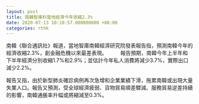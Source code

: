 ```yaml
---
layout: post
title: 南韓智庫料當地經濟今年收縮2.3%
date: 2020-07-13 10:10:57.000000000 +08:00
categories: rthk
---
```


南韓《聯合通訊社》報道，當地智庫南韓經濟研究院發表報告指，預測南韓今年的經濟收縮2.3%，創金融危機以來最差表現。
　　
報告預期，南韓今年上半年和下半年經濟分別收縮1.7%和2.9%；並估計今年私人消費將減少3.7%，實際出口減少2.2%。

報告又指，由於新型肺炎確診病例再次急增和企業業績下滑，拖累南韓或出現大量失業人口。報告又預測，受全球經濟疲弱、貨物貿易順差驟減、服務貿易逆差持續的影響，南韓通脹率升幅或將縮減至0.3%。
